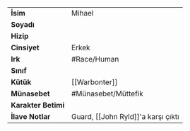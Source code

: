 |  |  |
  |---|---|
  | **İsim** | Mihael|
  | **Soyadı** | |
  | **Hizip** | |
  | **Cinsiyet** | Erkek|
  | **Irk** | #Race/Human|
  | **Sınıf** | |
  | **Kütük** | [[Warbonter]]|
  | **Münasebet** | #Münasebet/Müttefik|
  | **Karakter Betimi** | |
  | **İlave Notlar** | Guard, [[John Ryld]]'a karşı çıktı|
  